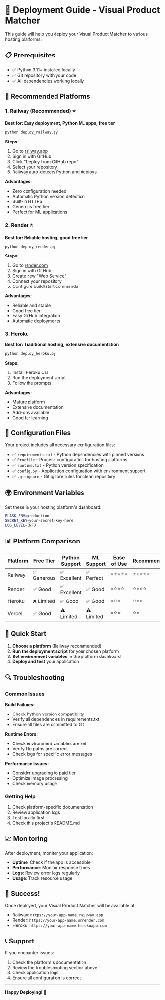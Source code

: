 # 🚀 Deployment Guide - Visual Product Matcher

This guide will help you deploy your Visual Product Matcher to various hosting platforms.

## 📋 Prerequisites

- ✅ Python 3.11+ installed locally
- ✅ Git repository with your code
- ✅ All dependencies working locally

## 🎯 Recommended Platforms

### 1. Railway (Recommended) ⭐
**Best for: Easy deployment, Python ML apps, free tier**

```bash
python deploy_railway.py
```

**Steps:**
1. Go to [railway.app](https://railway.app)
2. Sign in with GitHub
3. Click "Deploy from GitHub repo"
4. Select your repository
5. Railway auto-detects Python and deploys

**Advantages:**
- Zero configuration needed
- Automatic Python version detection
- Built-in HTTPS
- Generous free tier
- Perfect for ML applications

### 2. Render ⭐
**Best for: Reliable hosting, good free tier**

```bash
python deploy_render.py
```

**Steps:**
1. Go to [render.com](https://render.com)
2. Sign in with GitHub
3. Create new "Web Service"
4. Connect your repository
5. Configure build/start commands

**Advantages:**
- Reliable and stable
- Good free tier
- Easy GitHub integration
- Automatic deployments

### 3. Heroku
**Best for: Traditional hosting, extensive documentation**

```bash
python deploy_heroku.py
```

**Steps:**
1. Install Heroku CLI
2. Run the deployment script
3. Follow the prompts

**Advantages:**
- Mature platform
- Extensive documentation
- Add-ons available
- Good for learning

## 🔧 Configuration Files

Your project includes all necessary configuration files:

- ✅ `requirements.txt` - Python dependencies with pinned versions
- ✅ `Procfile` - Process configuration for hosting platforms
- ✅ `runtime.txt` - Python version specification
- ✅ `config.py` - Application configuration with environment support
- ✅ `.gitignore` - Git ignore rules for clean repository

## 🌍 Environment Variables

Set these in your hosting platform's dashboard:

```bash
FLASK_ENV=production
SECRET_KEY=your-secret-key-here
LOG_LEVEL=INFO
```

## 📊 Platform Comparison

| Platform | Free Tier | Python Support | ML Support | Ease of Use | Recommended |
|----------|-----------|----------------|------------|-------------|-------------|
| Railway  | ✅ Generous | ✅ Excellent | ✅ Perfect | ⭐⭐⭐⭐⭐ | ⭐⭐⭐⭐⭐ |
| Render   | ✅ Good | ✅ Excellent | ✅ Good | ⭐⭐⭐⭐ | ⭐⭐⭐⭐ |
| Heroku   | ❌ Limited | ✅ Good | ✅ Good | ⭐⭐⭐ | ⭐⭐⭐ |
| Vercel   | ✅ Good | ⚠️ Limited | ⚠️ Limited | ⭐⭐⭐ | ⭐⭐ |

## 🚀 Quick Start

1. **Choose a platform** (Railway recommended)
2. **Run the deployment script** for your chosen platform
3. **Set environment variables** in the platform dashboard
4. **Deploy and test** your application

## 🔍 Troubleshooting

### Common Issues

**Build Failures:**
- Check Python version compatibility
- Verify all dependencies in requirements.txt
- Ensure all files are committed to Git

**Runtime Errors:**
- Check environment variables are set
- Verify file paths are correct
- Check logs for specific error messages

**Performance Issues:**
- Consider upgrading to paid tier
- Optimize image processing
- Check memory usage

### Getting Help

1. Check platform-specific documentation
2. Review application logs
3. Test locally first
4. Check this project's README.md

## 📈 Monitoring

After deployment, monitor your application:

- **Uptime**: Check if the app is accessible
- **Performance**: Monitor response times
- **Logs**: Review error logs regularly
- **Usage**: Track resource usage

## 🎉 Success!

Once deployed, your Visual Product Matcher will be available at:
- Railway: `https://your-app-name.railway.app`
- Render: `https://your-app-name.onrender.com`
- Heroku: `https://your-app-name.herokuapp.com`

## 📞 Support

If you encounter issues:

1. Check the platform's documentation
2. Review the troubleshooting section above
3. Check application logs
4. Ensure all configuration is correct

---

**Happy Deploying! 🚀**
